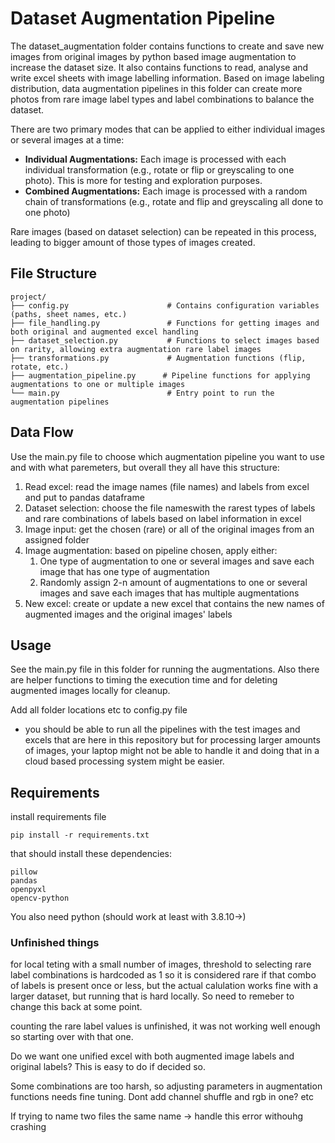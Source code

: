 # Dataset Augmentation Pipeline

The dataset_augmentation folder contains functions to create and save new images from original images by python based image augmentation to increase the dataset size. It also contains functions to read, analyse and write excel sheets with image labelling information. Based on image labeling distribution, data augmentation pipelines in this folder can create more photos from rare image label types and label combinations to balance the dataset.

There are two primary modes that can be applied to either individual images or several images at a time:

* **Individual Augmentations:** Each image is processed with each individual transformation (e.g., rotate or flip or greyscaling to one photo). This is more for testing and exploration purposes.
* **Combined Augmentations:** Each image is processed with a random chain of transformations (e.g., rotate and flip and greyscaling all done to one photo)

Rare images (based on dataset selection) can be repeated in this process, leading to bigger amount of those types of images created.

## File Structure

<pre class="!overflow-visible" data-start="568" data-end="1126"><div class="contain-inline-size rounded-md border-[0.5px] border-token-border-medium relative bg-token-sidebar-surface-primary"><div class="flex items-center text-token-text-secondary px-4 py-2 text-xs font-sans justify-between h-9 bg-token-sidebar-surface-primary dark:bg-token-main-surface-secondary select-none rounded-t-[5px]"></div><div class="sticky top-9"><div class="absolute bottom-0 right-0 flex h-9 items-center pr-2"><div class="flex items-center rounded bg-token-sidebar-surface-primary px-2 font-sans text-xs text-token-text-secondary dark:bg-token-main-surface-secondary"><span class="" data-state="closed"></span></div></div></div><div class="overflow-y-auto p-4" dir="ltr"><code class="!whitespace-pre"><span><span>project/
├── config.py                      </span><span># Contains configuration variables (paths, sheet names, etc.)</span><span>
├── file_handling.py               </span><span># Functions for getting images and both original and augmented excel handling</span><span>
├── dataset_selection.py           </span><span># Functions to select images based on rarity, allowing extra augmentation rare label images</span><span>
├── transformations.py             </span><span># Augmentation functions (flip, rotate, etc.)</span><span>
├── augmentation_pipeline.py      </span><span># Pipeline functions for applying augmentations to one or multiple images</span><span>
└── main.py                        </span><span># Entry point to run the augmentation pipelines</span><span>
</span></span></code></div></div></pre>

## Data Flow

Use the main.py file to choose which augmentation pipeline you want to use and with what paremeters, but overall they all have this structure:

1. Read excel: read the image names (file names) and labels from excel and put to pandas dataframe
2. Dataset selection: choose the file nameswith the  rarest types of labels and rare combinations of labels based on label information in excel
3. Image input: get the chosen (rare) or all of the original images from an assigned folder
4. Image augmentation: based on pipeline chosen, apply either:
   1. One type of augmentation to one or several images and save each image that has one type of augmentation
   2. Randomly assign 2-n amount of augmentations to one or several images and save each images that has multiple augmentations
5. New excel: create or update a new excel that contains the new names of augmented images and the original images' labels

## Usage

See the main.py file in this folder for running the augmentations. Also there are helper functions to timing the execution time and for deleting augmented images locally for cleanup. 

Add all folder locations etc to config.py file
- you should be able to run all the pipelines with the test images and excels that are here in this repository but for processing larger amounts of images, your laptop might not be able to handle it and doing that in a cloud based processing system might be easier.

## Requirements
install requirements file

```
pip install -r requirements.txt
```

that should install these dependencies: 

```
pillow
pandas
openpyxl
opencv-python
```
You also need python (should work at least with 3.8.10->)

### Unfinished things

for local teting with a small number of images, threshold to selecting rare label combinations is hardcoded as 1 so it is considered rare if that combo of labels is present once or less, but the actual calulation works fine with a larger dataset, but running that is hard locally. So need to remeber to change this back at some point.

counting the rare label values is unfinished, it was not working well enough so starting over with that one. 

Do we want one unified excel with both augmented image labels and original labels? This is easy to do if decided so.

Some combinations are too harsh, so adjusting parameters in augmentation functions needs fine tuning. Dont add channel shuffle and rgb in one? etc

If trying to name two files the same name -> handle this error withouhg crashing
